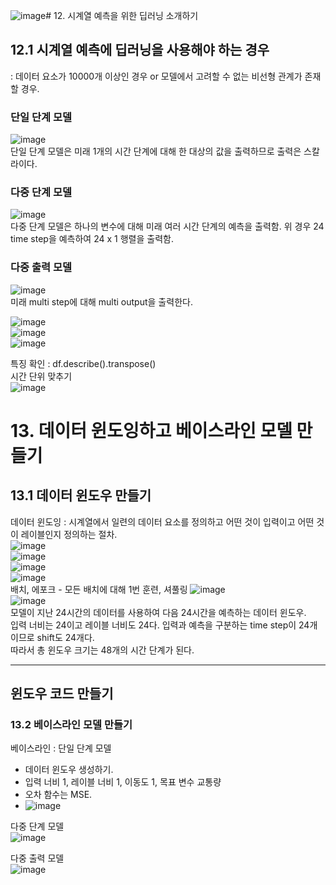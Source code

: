![image](https://github.com/user-attachments/assets/3330f277-9c4d-4dc6-87f2-fbc6758287a7)# 12. 시계열 예측을 위한 딥러닝 소개하기  
## 12.1 시계열 예측에 딥러닝을 사용해야 하는 경우  
 : 데이터 요소가 10000개 이상인 경우 or 모델에서 고려할 수 없는 비선형 관계가 존재할 경우.  

### 단일 단계 모델  
![image](https://github.com/user-attachments/assets/9f3709a4-2a0a-4ec8-b50c-82ef5b320f3c)  
단일 단계 모델은 미래 1개의 시간 단계에 대해 한 대상의 값을 출력하므로 출력은 스칼라이다.  

### 다중 단계 모델   
![image](https://github.com/user-attachments/assets/6f7daed4-ffdf-46ef-91ad-574ca4a4427d)  
다중 단계 모델은 하나의 변수에 대해 미래 여러 시간 단계의 예측을 출력함. 위 경우 24 time step을 예측하여 24 x 1 행렬을 출력함.  

### 다중 출력 모델  
![image](https://github.com/user-attachments/assets/9fe0da08-3a17-4bf8-b08b-b032cafc912b)  
미래 multi step에 대해 multi output을 출력한다.  

![image](https://github.com/user-attachments/assets/62e7d556-be4e-4e7c-b1c6-444858876cd1)  
![image](https://github.com/user-attachments/assets/f1452935-8d1f-47ef-9de3-91fc65e1ab55)  
![image](https://github.com/user-attachments/assets/14e1579b-d35c-4f56-a448-ed3a4e2c480a)  

특징 확인 : df.describe().transpose()  
시간 단위 맞추기  
![image](https://github.com/user-attachments/assets/d160b69f-330e-4db5-86e0-44523a9f0b51)  

# 13. 데이터 윈도잉하고 베이스라인 모델 만들기  
## 13.1 데이터 윈도우 만들기  
데이터 윈도잉 : 시계열에서 일련의 데이터 요소를 정의하고 어떤 것이 입력이고 어떤 것이 레이블인지 정의하는 절차.  
![image](https://github.com/user-attachments/assets/cffaceb9-651e-4843-a445-ed9d0202eafe)  
![image](https://github.com/user-attachments/assets/cf94c327-3c44-43cb-adc9-acb331f970f8)  
![image](https://github.com/user-attachments/assets/37e32337-21db-4234-ab9f-576c7a977016)  
![image](https://github.com/user-attachments/assets/378afde6-6bab-44dc-9042-b1d08bc87dc3)  
배치, 에포크 - 모든 배치에 대해 1번 훈련, 셔풀링
![image](https://github.com/user-attachments/assets/b2a85b2a-5784-4cd5-9d29-b544422f949e)  
![image](https://github.com/user-attachments/assets/ba37fa8b-f658-43b0-b6a4-f44623e40acf)  
모델이 지난 24시간의 데이터를 사용하여 다음 24시간을 예측하는 데이터 윈도우.  
입력 너비는 24이고 레이블 너비도 24다. 입력과 예측을 구분하는 time step이 24개이므로 shift도 24개다.  
따라서 총 윈도우 크기는 48개의 시간 단계가 된다.  

-----
윈도우 코드 만들기  
-----  
### 13.2 베이스라인 모델 만들기  
베이스라인 : 단일 단계 모델   
 - 데이터 윈도우 생성하기.
 - 입력 너비 1, 레이블 너비 1, 이동도 1, 목표 변수 교통량
 - 오차 함수는 MSE.
 - ![image](https://github.com/user-attachments/assets/17bc735d-e870-4e52-b8bd-c880dd1a6288)

다중 단계 모델  
![image](https://github.com/user-attachments/assets/57c19d39-d7a4-4a1f-bc5e-ae532a5bb23f)  

다중 출력 모델  
![image](https://github.com/user-attachments/assets/b95550fa-b7c6-4786-b8d5-29b97cf45231)  




   












